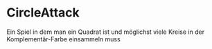 # CircleAttack
Ein Spiel in dem man ein Quadrat ist und möglichst viele Kreise in der Komplementär-Farbe einsammeln muss
